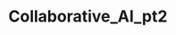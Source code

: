 # Collaborative_AI_pt2
 

<!-- 

August 15:
Decided on making some sort of collaborative AI
Decided to start with single agent genetic algorithm machine learning

August 17:
Downloaded Unity
Downloaded VS Code
Started research on GA (used brilliant.org)
Set up GitHub

August 21: 
Did more research on brilliant.org

August 22:
Learned more about neural networks on brilliant.org
Started the Unity 3D project due to my previous experience with 3D
Borrowed character controller code from Ing. Jan Jileček: https://itnext.io/how-to-write-a-simple-3d-character-controller-in-unity-1a07b954a4ca 

August 24: 
There were some problems with the character controller code in Unity, so I had to debug
After debugging the code did not work as needed, so I had to look for different code
Decided on using a simplified version of the code from this video by Brackeys: https://www.youtube.com/watch?v=4HpC--2iowE 

August 29:
Focused research on machine learning and found this article: https://machinelearningmastery.com/machine-learning-in-python-step-by-step/ 
Downloaded Anaconda

September 5:
Focused research on genetic algorithms and found this article with some example code: https://towardsdatascience.com/introduction-to-genetic-algorithms-including-example-code-e396e98d8bf3 
Struggled trying to get java working

September 7:
Finished setting up java
Borrowed the code from the article listed on September 5 
Talked to Seward and decided to work on the Unity game before continuing research on genetic algorithms

September 11:
Started work focused on creating the Unity game
Added the Unity folder to github
Finished the world for the game and looked into basic AI

-->
